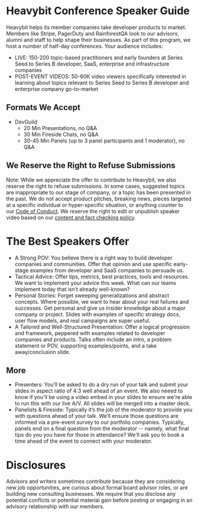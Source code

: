 # Heavybit Conference Speaker Guide
Heavybit helps its member companies take developer products to market. Members like Stripe, PagerDuty and RainforestQA look to our advisors, alumni and staff to help shape their businesses. As part of this program, we host a number of half-day conferences. Your audience includes:
* LIVE: 150-200 topic-based practitioners and early founders at Series Seed to Series B developer, SaaS, enterprise and infrastructure companies
* POST-EVENT VIDEOS: 50-60K video viewers specifically interested in learning about topics relevant to Series Seed to Series B developer and enterprise company go-to-market

## Formats We Accept
* DevGuild
  * 20 Min Presentations, no Q&A
  * 30 Min Fireside Chats, no Q&A
  * 30-45 Min Panels (up to 3 panel participants and 1 moderator), no Q&A

## We Reserve the Right to Refuse Submissions
Note: While we appreciate the offer to contribute to Heavybit, we also reserve the right to refuse submissions. In some cases, suggested topics are inappropriate to our stage of company, or a topic has been presented in the past. We do not accept product pitches, breaking news, pieces targeted at a specific individual or hyper-specific situation, or anything counter to our [Code of Conduct](https://github.com/heavybit/conduct). We reserve the right to edit or unpublish speaker video based on our [content and fact checking policy](https://github.com/heavybit/content-and-fact-checking-policy).

# The Best Speakers Offer
* A Strong POV: You believe there is a right way to build developer companies and communities. Offer that opinion and use specific early-stage examples from developer and SaaS companies to persuade us. 
* Tactical Advice: Offer tips, metrics, best practices, tools and resources. We want to implement your advice this week. What can our teams implement today that isn’t already well-known? 
* Personal Stories: Forget sweeping generalizations and abstract concepts. Where possible, we want to hear about your real failures and successes. Get personal and give us insider knowledge about a major company or project. Slides with examples of specific strategy docs, user flow models, and real campaigns are super useful. 
* A Tailored and Well-Structured Presentation: Offer a logical progression and framework, peppered with examples related to developer companies and products. Talks often include an intro, a problem statement or POV, supporting examples/points, and a take away/conclusion slide. 

## More 
* Presenters:  You’ll be asked to do a dry run of your talk and submit your slides in aspect ratio of 4:3 well ahead of an event. We also neeed to know if you'll be using a video embed in your slides to ensure we're able to run this with our live A/V. All slides will be merged into a master deck.  
* Panelists & Fireside:  Typically it’s the job of the moderator to provide you with questions ahead of your talk. We’ll ensure those questions are informed via a pre-event survey to our portfolio companies. Typically, panels end on a final question from the moderator -- namely, what final tips do you you have for those in attendance? We'll ask you to book a time ahead of the event to connect with your moderator. 


# Disclosures
Advisors and writers sometimes contribute because they are considering new job opportunities, are curious about formal board advisor roles, or are building new consulting businesses. We require that you disclose any potential conflicts or potential material gain before posting or engaging in an advisory relationship with our members. 

